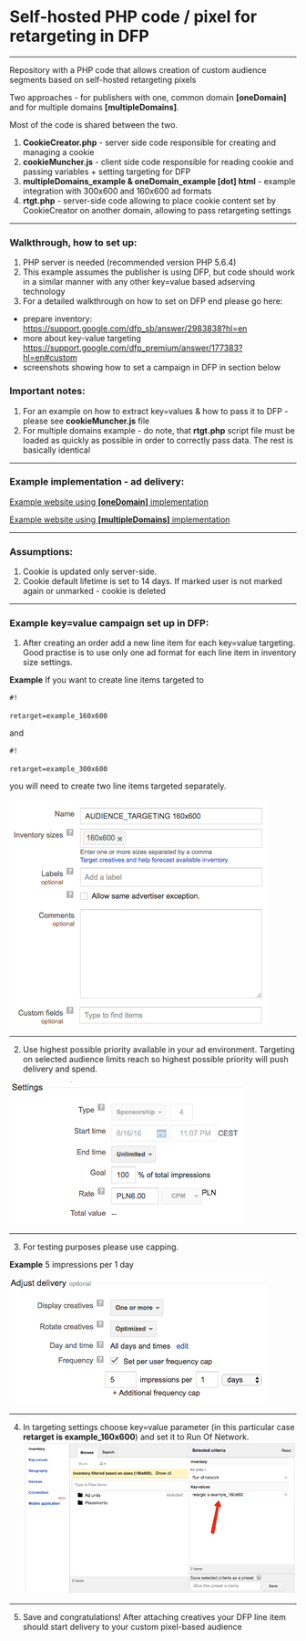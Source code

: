 Self-hosted PHP code / pixel for retargeting in DFP
=========================
--------------------------------------------------------------------------------

Repository with a PHP code that allows creation of custom audience segments based on self-hosted retargeting pixels

Two approaches - for publishers with one, common domain **[oneDomain]** and for multiple domains **[multipleDomains]**.

Most of the code is shared between the two.

1. **CookieCreator.php** - server side code responsible for creating and managing a cookie
2. **cookieMuncher.js** - client side code responsible for reading cookie and passing variables + setting targeting for DFP
3. **multipleDomains_example & oneDomain_example [dot] html** - example integration with 300x600 and 160x600 ad formats
4. **rtgt.php** - server-side code allowing to place cookie content set by CookieCreator on another domain, allowing to pass retargeting settings
--------------------------------------------------------------------------------

### Walkthrough, how to set up: ###

1. PHP server is needed (recommended version PHP 5.6.4)
2. This example assumes the publisher is using DFP, but code should work in a similar manner with any other key=value based adserving technology
3. For a detailed walkthrough on how to set on DFP end please go here:

- prepare inventory: https://support.google.com/dfp_sb/answer/2983838?hl=en
- more about key-value targeting https://support.google.com/dfp_premium/answer/177383?hl=en#custom
- screenshots showing how to set a campaign in DFP in section below

### Important notes: ###
1. For an example on how to extract key=values & how to pass it to DFP - please see **cookieMuncher.js** file
2. For multiple domains example - do note, that **rtgt.php** script file must be loaded as quickly as possible in order to correctly pass data. The rest is basically identical

--------------------------------------------------------------------------------
### Example implementation - ad delivery: ###

[Example website using **[oneDomain]** implementation](https://adserve.pl/CookieMonster/oneDomain_example.html) 

[Example website using **[multipleDomains]** implementation](https://storage.googleapis.com/adpage/multipleDomains_example.html)

--------------------------------------------------------------------------------

### Assumptions: ###
1. Cookie is updated only server-side. 
2. Cookie default lifetime is set to 14 days. If marked user is not marked again or unmarked - cookie is deleted

--------------------------------------------------------------------------------

### Example key=value campaign set up in DFP: ###

1) After creating an order add a new line item for each key=value targeting. 
Good practise is to use only one ad format for each line item in inventory size settings.

**Example** If you want to create line items targeted to
```
#!

retarget=example_160x600
```
and 

```
#!

retarget=example_300x600
```
 
you will need to create two line items targeted separately.

![Screenshot 1](/screenshots/targeting_1.png "Inventory size settings")

--------------------------------------------------------------------------------

2) Use highest possible priority available in your ad environment. Targeting on selected audience limits reach so highest possible priority will push delivery and spend. 

![Screenshot 2](/screenshots/targeting_2.png "Priority settings")

--------------------------------------------------------------------------------

3) For testing purposes please use capping. 

**Example** 5 impressions per 1 day 

![Screenshot 3](/screenshots/targeting_3.png "Optional Title")

--------------------------------------------------------------------------------

4) In targeting settings choose key=value parameter (in this particular case **retarget is example_160x600**) and set it to Run Of Network.
![Screenshot 4](/screenshots/targeting_4.png "Optional Title")

--------------------------------------------------------------------------------
5) Save and congratulations! After attaching creatives your DFP line item should start delivery to your custom pixel-based audience
